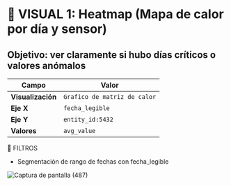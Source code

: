 # 🔷 VISUAL 1: Heatmap (Mapa de calor por día y sensor)
## Objetivo: ver claramente si hubo días críticos o valores anómalos

| Campo                   | Valor                           |
| ----------------------  | ------------------------------- |
| **Visualización**       | `Grafico de matriz de calor`    |
| **Eje X**               | `fecha_legible`                 |
| **Eje Y**               | `entity_id:5432`                |
| **Valores**             | `avg_value`                     |

🔷 FILTROS
- Segmentación de rango de fechas con fecha_legible
  
![Captura de pantalla (487)](https://github.com/user-attachments/assets/b8699978-386e-4c37-9409-6c82373778d7)

